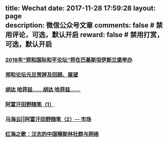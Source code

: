 title: Wechat
date: 2017-11-28 17:59:28
layout: page      
description: 微信公众号文章
comments: false     # 禁用评论，可选，默认开启
reward: false       # 禁用打赏，可选，默认开启
-------

### [2018年“郑和国际和平论坛“将在巴基斯坦伊斯兰堡举办](http://zhengheforum.org/static/pdf/2018/2018%E5%B7%B4%E5%9F%BA%E6%96%AF%E5%9D%A6%E8%A7%81.pdf)
### [郑和论坛元旦贺辞及回顾、展望](http://zhengheforum.org/static/pdf/%E9%83%91%E5%92%8C%E8%AE%BA%E5%9D%9B%E5%85%83%E6%97%A6%E8%B4%BA%E8%BE%9E.pdf)
### [ 胡达 哈菲兹……胡达 哈菲兹……](https://mp.weixin.qq.com/s?__biz=MzI5MTQ0NDQxOQ==&mid=2247484302&idx=1&sn=4e587636c308fb309637525cc672da64&scene=0#wechat_redirect)
### [阿富汗田野随笔（1）](https://mp.weixin.qq.com/s?__biz=MzI5MTQ0NDQxOQ==&mid=2247484275&idx=1&sn=2e34c7b55fdd2a59f53489db501f4248&scene=0#wechat_redirect)
### [马海云||阿富汗田野随笔（2）-- 市场](https://mp.weixin.qq.com/s?__biz=MzI5MTQ0NDQxOQ==&mid=2247484291&idx=1&sn=15ce80455c0bf45b88344dc8eba20b83&scene=0#wechat_redirect)
### [红海之歌：汉志的中国穆斯林社群与网络](https://mp.weixin.qq.com/s?__biz=MzI5MTQ0NDQxOQ==&mid=2247484260&idx=1&sn=8454ef3bf46340f929e410cdd793988c&scene=0#wechat_redirect)
